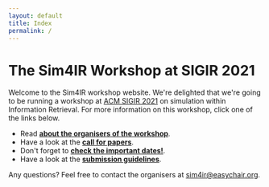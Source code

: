 ```yaml
---
layout: default
title: Index
permalink: /
---
```


# The Sim4IR Workshop at SIGIR 2021

Welcome to the Sim4IR workshop website. We're delighted that we're going to be running a workshop at [ACM SIGIR 2021](https://sigir.org/sigir2021/) on simulation within Information Retrieval. For more information on this workshop, click one of the links below.

* Read **[about the organisers of the workshop](/about)**.
* Have a look at the **[call for papers](/cfp)**.
* Don't forget to **[check the important dates!](/dates)**.
* Have a look at the **[submission guidelines](/submission)**.

Any questions? Feel free to contact the organisers at [sim4ir@easychair.org](mailto:sim4ir@easychair.org).